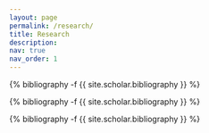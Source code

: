 ```yaml
---
layout: page
permalink: /research/
title: Research
description: 
nav: true
nav_order: 1
---
```

<!-- _pages/publications.md -->
<div class="Publications">

{% bibliography -f {{ site.scholar.bibliography }} %}

</div>

<div class="Working papers">

{% bibliography -f {{ site.scholar.bibliography }} %}

</div>

<div class="Work-in-Progress">

{% bibliography -f {{ site.scholar.bibliography }} %}

</div>